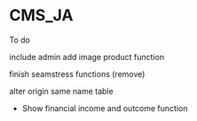 # CMS_JA

To do

include admin add image product function

finish seamstress functions (remove)

alter origin same name table

* Show financial income and outcome function